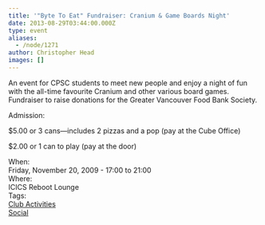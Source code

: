 ```yaml
---
title: '"Byte To Eat" Fundraiser: Cranium & Game Boards Night'
date: 2013-08-29T03:44:00.000Z
type: event
aliases:
  - /node/1271
author: Christopher Head
images: []
---
```


<div class="field field-name-body field-type-text-with-summary field-label-hidden"><div class="field-items"><div class="field-item even"><p>An event for CPSC students to meet new people and enjoy a night of fun with the all-time favourite Cranium and other various board games. Fundraiser to raise donations for the Greater Vancouver Food Bank Society.</p>
<p>Admission:</p>
<p>$5.00 or 3 cans&#x2014;includes 2 pizzas and a pop (pay at the Cube Office)</p>
<p>$2.00 or 1 can to play (pay at the door)</p>
</div></div></div><div class="field field-name-field-dates field-type-datetime field-label-above"><div class="field-label">When:&#xA0;</div><div class="field-items"><div class="field-item even"><span class="date-display-single">Friday, November 20, 2009 - <span class="date-display-range"><span class="date-display-start">17:00</span> to <span class="date-display-end">21:00</span></span></span></div></div></div><div class="field field-name-field-location field-type-text field-label-above"><div class="field-label">Where:&#xA0;</div><div class="field-items"><div class="field-item even">ICICS Reboot Lounge</div></div></div>    <footer>
    <div class="field field-name-field-tags field-type-taxonomy-term-reference field-label-above"><div class="field-label">Tags:&#xA0;</div><div class="field-items"><div class="field-item even"><a href="/club">Club Activities</a></div><div class="field-item odd"><a href="/social">Social</a></div></div></div>      </footer>
